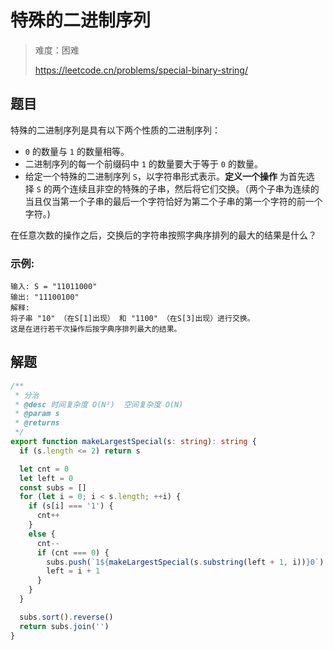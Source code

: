# 特殊的二进制序列

> 难度：困难
>
> https://leetcode.cn/problems/special-binary-string/

## 题目

特殊的二进制序列是具有以下两个性质的二进制序列：

- `0` 的数量与 `1` 的数量相等。
- 二进制序列的每一个前缀码中 `1` 的数量要大于等于 `0` 的数量。
- 给定一个特殊的二进制序列 `S`，以字符串形式表示。**定义一个操作** 为首先选择 `S` 的两个连续且非空的特殊的子串，然后将它们交换。（两个子串为连续的当且仅当第一个子串的最后一个字符恰好为第二个子串的第一个字符的前一个字符。)

在任意次数的操作之后，交换后的字符串按照字典序排列的最大的结果是什么？

### 示例:

```
输入: S = "11011000"
输出: "11100100"
解释:
将子串 "10" （在S[1]出现） 和 "1100" （在S[3]出现）进行交换。
这是在进行若干次操作后按字典序排列最大的结果。
```

## 解题

```ts 
/**
 * 分治
 * @desc 时间复杂度 O(N²)  空间复杂度 O(N)
 * @param s
 * @returns
 */
export function makeLargestSpecial(s: string): string {
  if (s.length <= 2) return s

  let cnt = 0
  let left = 0
  const subs = []
  for (let i = 0; i < s.length; ++i) {
    if (s[i] === '1') {
      cnt++
    }
    else {
      cnt--
      if (cnt === 0) {
        subs.push(`1${makeLargestSpecial(s.substring(left + 1, i))}0`)
        left = i + 1
      }
    }
  }

  subs.sort().reverse()
  return subs.join('')
}
```